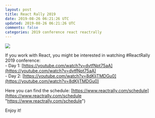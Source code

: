 ```yaml
---
layout: post
title: React Rally 2019
date: 2019-08-26 06:21:26 UTC
updated: 2019-08-26 06:21:26 UTC
comments: false
categories: 2019 conference react reactrally
---
```


[![](https://1.bp.blogspot.com/-uSZ9Ycdo3y4/XWN5jWOKSfI/AAAAAAAAFtQ/2Er9PPOlRZ0F8iBZPS0x5LQyoenl6z9FwCLcBGAs/s640/reactrally.PNG)](https://1.bp.blogspot.com/-uSZ9Ycdo3y4/XWN5jWOKSfI/AAAAAAAAFtQ/2Er9PPOlRZ0F8iBZPS0x5LQyoenl6z9FwCLcBGAs/s1600/reactrally.PNG)

If you work with React, you might be interested in watching #ReactRally 2019 conference:  
\- Day 1: [https://youtube.com/watch?v=dvtfNpt75aA](https://youtube.com/watch?v=dvtfNpt75aA)  
\- Day 2: [https://youtube.com/watch?v=8dKljTMDGu0](https://youtube.com/watch?v=8dKljTMDGu0)

Here you can find the schedule: [https://www.reactrally.com/schedule](https://www.reactrally.com/schedule "https://www.reactrally.com/schedule")

Enjoy it!
